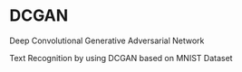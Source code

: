 # DCGAN
Deep Convolutional Generative Adversarial Network

Text Recognition by using DCGAN based on MNIST Dataset
